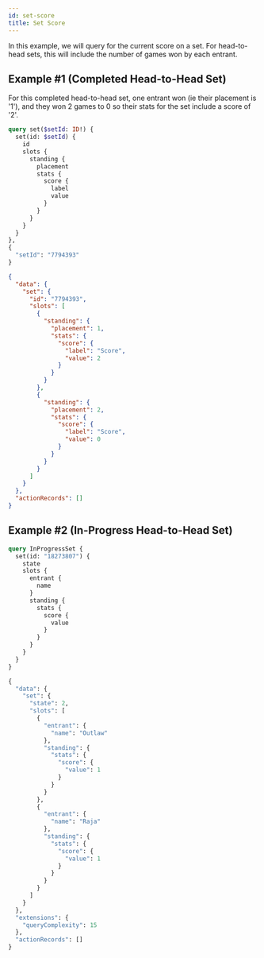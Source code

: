```yaml
---
id: set-score
title: Set Score
---
```


In this example, we will query for the current score on a set.
For head-to-head sets, this will include the number of games won by each entrant.

## Example #1 (Completed Head-to-Head Set)

For this completed head-to-head set, one entrant won (ie their placement is '1'),
 and they won 2 games to 0 so their stats for the set include a score of '2'.

<!--DOCUSAURUS_CODE_TABS-->
<!--Request-->

```GraphQL
query set($setId: ID!) {
  set(id: $setId) {
    id
    slots {
      standing {
        placement
        stats {
          score {
            label
            value
          }
        }
      }
    }
  }
},
{
  "setId": "7794393"
}
```

<!--Response-->

```json
{
  "data": {
    "set": {
      "id": "7794393",
      "slots": [
        {
          "standing": {
            "placement": 1,
            "stats": {
              "score": {
                "label": "Score",
                "value": 2
              }
            }
          }
        },
        {
          "standing": {
            "placement": 2,
            "stats": {
              "score": {
                "label": "Score",
                "value": 0
              }
            }
          }
        }
      ]
    }
  },
  "actionRecords": []
}
```

<!--END_DOCUSAURUS_CODE_TABS-->

## Example #2 (In-Progress Head-to-Head Set)

<!--DOCUSAURUS_CODE_TABS-->
<!--Request-->

```GraphQL
query InProgressSet {
  set(id: "18273807") {
    state
    slots {
      entrant {
        name
      }
      standing {
        stats {
          score {
            value
          }
        }
      }
    }
  }
}
```

<!--Response-->

```GraphQL
{
  "data": {
    "set": {
      "state": 2,
      "slots": [
        {
          "entrant": {
            "name": "Outlaw"
          },
          "standing": {
            "stats": {
              "score": {
                "value": 1
              }
            }
          }
        },
        {
          "entrant": {
            "name": "Raja"
          },
          "standing": {
            "stats": {
              "score": {
                "value": 1
              }
            }
          }
        }
      ]
    }
  },
  "extensions": {
    "queryComplexity": 15
  },
  "actionRecords": []
}
```

<!--END_DOCUSAURUS_CODE_TABS-->
